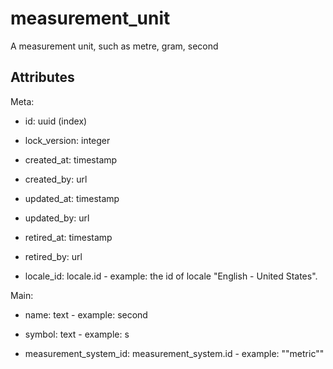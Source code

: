 # measurement_unit


A measurement unit, such as metre, gram, second


## Attributes

Meta:

  * id: uuid (index)

  * lock_version: integer

  * created_at: timestamp

  * created_by: url

  * updated_at: timestamp

  * updated_by: url

  * retired_at: timestamp

  * retired_by: url

  * locale_id: locale.id - example: the id of locale "English - United States".

Main:

  * name: text - example: second

  * symbol: text - example: s

  * measurement_system_id: measurement_system.id - example: \"\"metric\""

